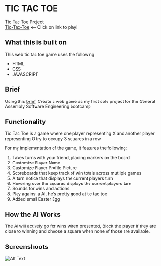 # TIC TAC TOE

Tic Tac Toe Project <br/>
[Tic-Tac-Toe](https://johnson-mintyc.github.io/TicTacToe-Project/) <-- Click on link to play!

## What this is built on

This web tic tac toe game uses the following

- HTML
- CSS
- JAVASCRIPT

## Brief

Using this [brief](https://git.generalassemb.ly/seir59anz/seir59anz-course-materials/tree/main/unit1/project).
Create a web game as my first solo project for the General Assembly Software Engineering bootcamp

## Functionality

Tic Tac Toe is a game where one player representing X and another player representing O try to occupy 3 squares in a row

For my implementation of the game, it features the following:

1. Takes turns with your friend, placing markers on the board
1. Customize Player Name
1. Customize Player Profile Picture
1. Scoreboards that keep track of win totals across mutliple games
1. A turn notice that displays the current players turn
1. Hovering over the squares displays the current players turn
1. Sounds for wins and actions
1. Play against a AI, he's pretty good at tic tac toe
1. Added small Easter Egg

## How the AI Works

The AI will actively go for wins when presented, Block the player if they are close to winning and choose a square when none of those are available.

## Screenshoots

![Alt Text](https://imgur.com/c88e6cb2-19ca-4d7e-ba69-0855613256ff)
